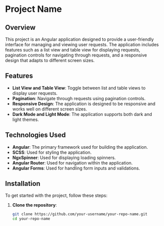 # Project Name

## Overview

This project is an Angular application designed to provide a user-friendly interface for managing and viewing user requests. The application includes features such as a list view and table view for displaying requests, pagination controls for navigating through requests, and a responsive design that adapts to different screen sizes.

## Features

- **List View and Table View**: Toggle between list and table views to display user requests.
- **Pagination**: Navigate through requests using pagination controls.
- **Responsive Design**: The application is designed to be responsive and works well on different screen sizes.
- **Dark Mode and Light Mode**: The application supports both dark and light themes.

## Technologies Used

- **Angular**: The primary framework used for building the application.
- **SCSS**: Used for styling the application.
- **NgxSpinner**: Used for displaying loading spinners.
- **Angular Router**: Used for navigation within the application.
- **Angular Forms**: Used for handling form inputs and validations.

## Installation

To get started with the project, follow these steps:

1. **Clone the repository**:
   ```bash
   git clone https://github.com/your-username/your-repo-name.git
   cd your-repo-name
